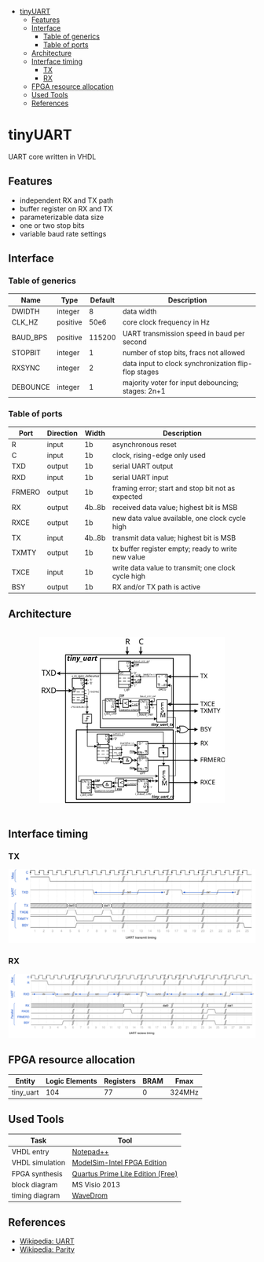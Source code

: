 - [tinyUART](#tinyuart)
  * [Features](#features)
  * [Interface](#interface)
    + [Table of generics](#table-of-generics)
    + [Table of ports](#table-of-ports)
  * [Architecture](#architecture)
  * [Interface timing](#interface-timing)
    + [TX](#tx)
    + [RX](#rx)
  * [FPGA resource allocation](#fpga-resource-allocation)
  * [Used Tools](#used-tools)
  * [References](#references)

# tinyUART
UART core written in VHDL


## Features

* independent RX and TX path
* buffer register on RX and TX
* parameterizable data size
* one or two stop bits
* variable baud rate settings


## Interface

### Table of generics

| Name     | Type     | Default | Description                                          |
| -------- | -------- | ------- | ---------------------------------------------------- |
| DWIDTH   | integer  | 8       | data width                                           |
| CLK_HZ   | positive | 50e6    | core clock frequency in Hz                           |
| BAUD_BPS | positive | 115200  | UART transmission speed in baud per second           |
| STOPBIT  | integer  | 1       | number of stop bits, fracs not allowed               |
| RXSYNC   | integer  | 2       | data input to clock synchronization flip-flop stages |
| DEBOUNCE | integer  | 1       | majority voter for input debouncing; stages: 2n+1    |


### Table of ports

| Port     | Direction | Width  | Description                                        |
| -------- | --------- | ------ | -------------------------------------------------- |
| R        | input     | 1b     | asynchronous reset                                 |
| C        | input     | 1b     | clock, rising-edge only used                       |
| TXD      | output    | 1b     | serial UART output                                 |
| RXD      | input     | 1b     | serial UART input                                  |
| FRMERO   | output    | 1b     | framing error; start and stop bit not as expected  |
| RX       | output    | 4b..8b | received data value; highest bit is MSB            |
| RXCE     | output    | 1b     | new data value available, one clock cycle high     |
| TX       | input     | 4b..8b | transmit data value; highest bit is MSB            |
| TXMTY    | output    | 1b     | tx buffer register empty; ready to write new value |
| TXCE     | input     | 1b     | write data value to transmit; one clock cycle high |
| BSY      | output    | 1b     | RX and/or TX path is active                        |


## Architecture

<br/>
<center><img src="./99_md/tiny_uart_arch.svg" height="75%" width="75%" alt="block level diagram" title="tiny UART simplified system architecture" /></center>
<br/>


## Interface timing

### TX

<center><img src="./99_md/tiny_uart_if_timing_tx.svg" height="100%" width="100%" alt="timing diagram tiny UART" title="interface timing UART transmit" /></center>


### RX

<center><img src="./99_md/tiny_uart_if_timing_rx.svg" height="100%" width="100%" alt="timing diagram tiny UART" title="interface timing UART receive" /></center>


## FPGA resource allocation

| Entity    | Logic Elements | Registers | BRAM | Fmax   |
| --------- | -------------- | --------- | ---- | ------ |
| tiny_uart | 104            | 77        | 0    | 324MHz |


## Used Tools

| Task            | Tool                                                                                     |
| --------------- | ---------------------------------------------------------------------------------------- |
| VHDL entry      | [Notepad++](https://notepad-plus-plus.org)                                               |
| VHDL simulation | [ModelSim-Intel FPGA Edition](http://fpgasoftware.intel.com/?product=modelsim_ae#tabs-2) |
| FPGA synthesis  | [Quartus Prime Lite Edition (Free)](http://fpgasoftware.intel.com/?edition=lite)         |
| block diagram   | MS Visio 2013                                                                            |
| timing diagram  | [WaveDrom](https://github.com/wavedrom/wavedrom.github.io/releases)                      |


## References

* [Wikipedia: UART](https://en.wikipedia.org/wiki/Universal_asynchronous_receiver-transmitter)
* [Wikipedia: Parity](https://en.wikipedia.org/wiki/Parity_bit)
